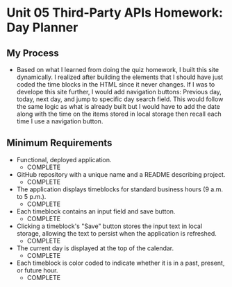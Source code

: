 # Unit 05 Third-Party APIs Homework: Day Planner
## My Process
* Based on what I learned from doing the quiz homework, I built this site dynamically. I realized after building the elements that I should have just coded the time blocks in the HTML since it never changes. If I was to develope this site further, I would add navigation buttons: Previous day, today, next day, and jump to specific day search field. This would follow the same logic as what is already built but I would have to add the date along with the time on the items stored in local storage then recall each time I use a navigation button. 


## Minimum Requirements

* Functional, deployed application.
    * COMPLETE
* GitHub repository with a unique name and a README describing project.
    * COMPLETE
* The application displays timeblocks for standard business hours (9 a.m. to 5 p.m.).
    * COMPLETE
* Each timeblock contains an input field and save button.
    * COMPLETE
* Clicking a timeblock's "Save" button stores the input text in local storage, allowing the text to persist when the application is refreshed.
    * COMPLETE
* The current day is displayed at the top of the calendar.
    * COMPLETE
* Each timeblock is color coded to indicate whether it is in a past, present, or future hour.
    * COMPLETE

